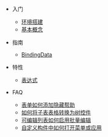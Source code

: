 * 入门
  * [环境搭建](/quick-start)
  * [基本概念](/concept)

* 指南
  * [BindingData](/guide/binding-data)
  
* 特性
  * [表达式](/expression)

* FAQ
  * [表单如何添加隐藏帮助](/faq/how-to-add-hide-help)
  * [如何将子表表格转换为树控件](/faq/how-to-convert-sub-grid-to-tree)
  * [可编辑列表如何启用批量编辑](/faq/how-to-enable-batch-edit)
  * [自定义构件中如何打开菜单或应用](/faq/navigation)